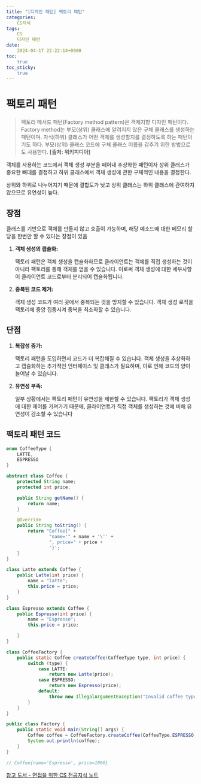 ```yaml
---
title: "[디자인 패턴] 팩토리 패턴"
categories:
    CS지식
tags:
    CS
    디자인 패턴
date:
    2024-04-17 22:22:14+0900
toc:
    true
toc_sticky:
    true
---
```


# 팩토리 패턴
> 팩토리 메서드 패턴(Factory method pattern)은 객체지향 디자인 패턴이다. Factory method는 부모(상위) 클래스에 알려지지 않은 구체 클래스를 생성하는 패턴이며. 자식(하위) 클래스가 어떤 객체를 생성할지를 결정하도록 하는 패턴이기도 하다. 부모(상위) 클래스 코드에 구체 클래스 이름을 감추기 위한 방법으로도 사용한다.
> **[출처: 위키피디아]**

객체를 사용하는 코드에서 객체 생성 부분을 떼어내 추상화한 패턴이자 상위 클래스가 중요한 뼈대를 결정하고 하위 클래스에서 객체 생성에 관한 구체적인 내용을 결정한다.

상위와 하위로 나누어지기 때문에 결합도가 낮고 상위 클래스는 하위 클래스에 관여하지 않으므로 유연성이 높다.

## 장점

클래스를 기반으로 객체를 만들지 않고 호출이 가능하며, 해당 메소드에 대한 메모리 할당을 한번만 할 수 있다는 장점이 있음

1. **객체 생성의 캡슐화:**
    
    팩토리 패턴은 객체 생성을 캡슐화하므로 클라이언트는 객체를 직접 생성하는 것이 아니라 팩토리를 통해 객체를 얻을 수 있습니다. 이로써 객체 생성에 대한 세부사항이 클라이언트 코드로부터 분리되어 캡슐화됩니다.
    
2. **중복된 코드 제거:**
    
    객체 생성 코드가 여러 곳에서 중복되는 것을 방지할 수 있습니다. 객체 생성 로직을 팩토리에 중앙 집중시켜 중복을 최소화할 수 있습니다.
    

## 단점

1. **복잡성 증가:**
    
    팩토리 패턴을 도입하면서 코드가 더 복잡해질 수 있습니다. 객체 생성을 추상화하고 캡슐화하는 추가적인 인터페이스 및 클래스가 필요하며, 이로 인해 코드의 양이 늘어날 수 있습니다.
    
2. **유연성 부족:**
    
    일부 상황에서는 팩토리 패턴이 유연성을 제한할 수 있습니다. 팩토리가 객체 생성에 대한 제어를 가져가기 때문에, 클라이언트가 직접 객체를 생성하는 것에 비해 유연성이 감소할 수 있습니다
    

  ## 팩토리 패턴 코드

```java
enum CoffeeType {
    LATTE,
    ESPRESSO
}

abstract class Coffee {
    protected String name;
    protected int price;

    public String getName() {
        return name;
    }

    @Override
    public String toString() {
        return "Coffee{" +
                "name='" + name + '\'' +
                ", price=" + price +
                '}';
    }
}

class Latte extends Coffee {
    public Latte(int price) {
        name = "latte";
        this.price = price;
    }
}

class Espresso extends Coffee {
    public Espresso(int price) {
        name = "Espresso";
        this.price = price;

    }
}

class CoffeeFactory {
    public static Coffee createCoffee(CoffeeType type, int price) {
        switch (type) {
            case LATTE:
                return new Latte(price);
            case ESPRESSO:
                return new Espresso(price);
            default:
                throw new IllegalArgumentException("Invalid coffee type: " + type);
        }
    }
}

public class Factory {
    public static void main(String[] args) {
        Coffee coffee = CoffeeFactory.createCoffee(CoffeeType.ESPRESSO, 1000);
        System.out.println(coffee);
    }
}

// Coffee{name='Espresso', price=1000}
```

[참고 도서 - 면접을 위한 CS 전공지식 노트](https://www.yes24.com/Product/Goods/108887922)